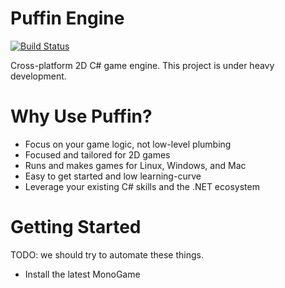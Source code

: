 # Puffin Engine

[![Build Status](https://travis-ci.org/nightblade9/puffin-engine.svg?branch=master)](https://travis-ci.org/nightblade9/puffin-engine)

Cross-platform 2D C# game engine. This project is under heavy development.

# Why Use Puffin?

- Focus on your game logic, not low-level plumbing
- Focused and tailored for 2D games
- Runs and makes games for Linux, Windows, and Mac
- Easy to get started and low learning-curve
- Leverage your existing C# skills and the .NET ecosystem

# Getting Started

TODO: we should try to automate these things.

- Install the latest MonoGame
